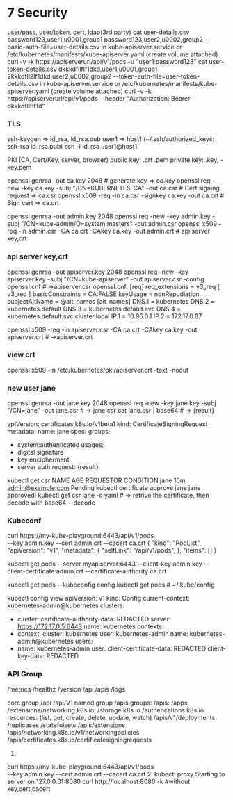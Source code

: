 # 7 Security
user/pass, user/token, cert, ldap(3rd party)
cat user-details.csv
   password123,user1,u0001,group1
   password123,user2,u0002,group2
  --basic-auth-file=user-details.csv in kube-apiserver.service or /etc/kubernetes/manifests/kube-apiserver.yaml (create volume attached)
  curl -v -k https://apiserverurl/api/v1/pods -u "user1:password123"
cat user-token-details.csv
   dkkkdfllflf1dkd,user1,u0001,group1
   2kkkdfll2lf1dkd,user2,u0002,group2
  --token-auth-file=user-token-details.csv in kube-apiserver.service or /etc/kubernetes/manifests/kube-apiserver.yaml (create volume attached)
    curl -v -k https://apiserverurl/api/v1/pods --header "Authorization: Bearer dkkkdfllflf1d"
    
### TLS
  ssh-keygen => id_rsa, id_rsa.pub
  user1 => host1  (~/.ssh/authorized_keys: ssh-rsa id_rsa.pub) 
  ssh -i id_rsa user1@host1
  
  PKI (CA, Cert/Key, server, browser)
  public key: .crt .pem
  private key: .key, -key.pem
   
openssl genrsa -out ca.key 2048  # generate key => ca.key
openssl req -new -key ca.key -subj "/CN=KUBERNETES-CA" -out ca.csr  # Cert signing request => ca.csr
openssl x509 -req -in ca.csr -signkey ca.key -out ca.crt  # Sign cert => ca.crt

openssl genrsa -out admin.key 2048 
openssl req -new -key admin.key -subj "/CN=kube-admin/O=system:masters" -out admin.csr
openssl x509 -req -in admin.csr –CA ca.crt -CAkey ca.key -out admin.crt  # api server key,crt

### api server key,crt 
openssl genrsa -out apiserver.key 2048 
openssl req -new -key apiserver.key -subj "/CN=kube-apiserver" -out apiserver.csr -config openssl.cnf  # ->apiserver.csr
openssl.cnf:
  [req]
  req_extensions = v3_req
  [ v3_req ]
  basicConstraints = CA:FALSE
  keyUsage = nonRepudiation,
  subjectAltName = @alt_names
  [alt_names]
  DNS.1 = kubernetes
  DNS.2 = kubernetes.default
  DNS.3 = kubernetes.default.svc
  DNS.4 = kubernetes.default.svc.cluster.local
  IP.1 = 10.96.0.1
  IP.2 = 172.17.0.87

openssl x509 -req -in apiserver.csr -CA ca.crt -CAkey ca.key -out apiserver.crt  # ->apiserver.crt

### view crt
openssl x509 -in /etc/kubernetes/pki/apiserver.crt -text -noout

### new user jane
openssl genrsa -out jane.key 2048
openssl req -new -key jane.key -subj "/CN=jane" -out jane.csr # -> jane.csr
cat jane.csr | base64  # -> {result}

  apiVersion: certificates.k8s.io/v1beta1
  kind: CertificateSigningRequest
    metadata:
  name: jane
  spec:
  groups:
  - system:authenticated
  usages:
  - digital signature
  - key encipherment
  - server auth
  request:
    {result}
 
 kubectl get csr
  NAME AGE REQUESTOR CONDITION
  jane 10m admin@example.com Pending
 kubectl certificate approve jane
  jane approved!
 kubectl get csr jane -o yaml # => retrive the certificate, then decode with base64 --decode
 
 ### Kubeconf
 
 curl https://my-kube-playground:6443/api/v1/pods \
--key admin.key
--cert admin.crt
--cacert ca.crt
{
"kind": "PodList", 
"apiVersion": "v1",
"metadata": {
"selfLink": "/api/v1/pods",
},
"items": []
}

kubectl get pods
--server myapiserver:6443
--client-key admin.key
--client-certificate admin.crt
--certificate-authority ca.crt

kubectl get pods --kubeconfig config
kubectl get pods # ~/.kube/config

kubectl config view
  apiVersion: v1
  kind: Config
  current-context: kubernetes-admin@kubernetes
  clusters:
  - cluster:
  certificate-authority-data: REDACTED
  server: https://172.17.0.5:6443
  name: kubernetes
  contexts:
  - context:
  cluster: kubernetes
  user: kubernetes-admin
  name: kubernetes-admin@kubernetes
  users:
  - name: kubernetes-admin
  user:
  client-certificate-data: REDACTED
  client-key-data: REDACTED

### API Group
/metrics /healthz /version /api /apis /logs

core group /api /api/V1
named group /apis
  groups: /apis: /apps, /extensions/networking.k8s.io, /storage.k8s.io /authencations.k8s.io
  resources: (list, get, create, delete, update, watch)
  /apis/v1/deployments
          /replicases
          /statefulsets
  /apis/extensions
  /apis/networking.k8s.io/v1/networkingpolicies
  /apis/certificates.k8s.io/certificatesigningrequests
  
  1. 
   curl https://my-kube-playground:6443/api/v1/pods \
--key admin.key
--cert admin.crt
--cacert ca.crt
  2. kubectl proxy 
     Starting to server on 127.0.0.01:8080
     curl http://localhost:8080 -k  #without key,cert,cacert
